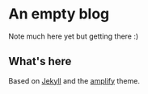 # An empty blog
Note much here yet but getting there :)

## What's here
Based on [Jekyll](https://jekyllrb.com/) and the [amplify](https://github.com/ageitgey/amplify) theme.

